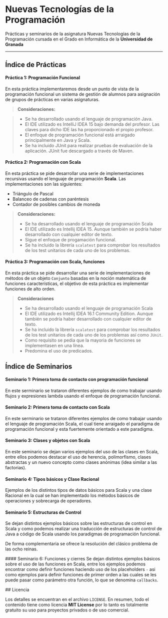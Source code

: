 Nuevas Tecnologías de la Programación
===================

Prácticas y seminarios de la asignatura Nuevas Tecnologías de la Programación cursada en el Grado en Informática de la **Universidad de Granada**

----------

Índice de Prácticas
-------------
#### Práctica 1: Programación Funcional
En esta práctica implementaremos desde un punto de vista de la programación funcional un sistema de gestión de alumnos
para asignación de grupos de prácticas en varias asignaturas.

> **Consideraciones:**

> - Se ha desarrollado usando el lenguaje de programación Java.
> - El IDE utilizado es IntelliJ IDEA 15 bajo demanda del profesor. Las claves para dicho IDE las ha proporcionado el propio profesor.
> - El enfoque de programación funcional está arraigado principalmente en Java y Scala.
> - Se ha incluido JUnit para realizar pruebas de evaluación de la aplicación. JUnit fue descargado a través de Maven.

#### Práctica 2: Programación con Scala
En esta práctica se pide desarrollar una serie de implementaciones recursivas usando el lenguaje de programación **Scala**.
Las implementaciones son las siguientes:
- Triángulo de Pascal
- Balanceo de cadenas con paréntesis
- Contador de posibles cambios de moneda

> **Consideraciones:**
> 
> - Se ha desarrollado usando el lenguaje de programación Scala
> - El IDE utilizado es Intellij IDEA 15. Aunque también se podría haber desarrollado con cualquier editor de texto.
> - Sigue el enfoque de progamación funcional.
> - Se ha incluido la librería `scalatest` para comprobar los resultados de los test unitarios de cada uno de los problemas.

#### Práctica 3: Programación con Scala, funciones
En esta práctica se pide desarrollar una serie de implementaciones de métodos de un objeto `Conjunto` basadas en la noción matemática de funciones características, el objetivo de esta práctica es implementar funciones de alto orden.

> **Consideraciones**
> 
> - Se ha desarrollado usando el lenguaje de programación Scala
> - El IDE utilizado es Intellij IDEA 16.1 Community Edition. Aunque también se podría haber desarrollado con cualquier editor de texto.
> - Se ha incluido la librería `scalatest` para comprobar los resultados de los test unitarios de cada uno de los problemas así como `JUnit`.
> - Como requisito se pedia que la mayoria de funciones se implementasen en una línea.
> - Predomina el uso de predicados.

Índice de Seminarios
-------------
#### Seminario 1: Primera toma de contacto con programación funcional
En este serminario se trataron diferentes ejemplos de como trabajar usando flujos y expresiones lambda usando el enfoque de programación funcional.

#### Seminario 2: Primera toma de contacto con Scala
En este serminario se trataron diferentes ejemplos de como trabajar usando el lenguaje de programación Scala, el cual tiene arraigado el paradigma de programación funcional y esta fuertemente orientado a este paradigma.

#### Seminario 3: Clases y objetos con Scala
En este seminario se dejan varios ejemplos del uso de las clases en Scala, entre ellos podemos destacar el uso de herencia, polimorfismo, clases abstractas y un nuevo concepto como clases anónimas (idea similar a las factorias).

#### Seminario 4: Tipos básicos y Clase Racional
Ejemplos de los distintos tipos de datos básicos para Scala y una clase Racional en la cual se han implementado los métodos básicos de operaciones y sobrecarga de operadores.

#### Seminario 5: Estructuras de Control
Se dejan distintos ejemplos básicos sobre las estructuras de control en Scala y como podemos realizar una traducción de estructuras de control de Java a código de Scala usando los paradigmas de programación funcional.

De forma complementaria se ofrece la resolución del clásico problema de las ocho reinas.

#### Seminario 6: Funciones y cierres
Se dejan distintos ejemplos básicos sobre el uso de las funciones en Scala, entre los ejemplos podemos encontrar como definir funciones haciendo uso de los placeholders `-` asi como ejemplos para definir funciones de primer orden a las cuales se les puede pasar como parámetro otra función, lo que se denomina `callbacks`.

## Licencia

Los detalles se encuentran en el archivo `LICENSE`. En resumen, todo el contenido tiene como licencia **MIT License** por lo tanto es totalmente gratuito su uso para proyectos privados o de uso comercial.